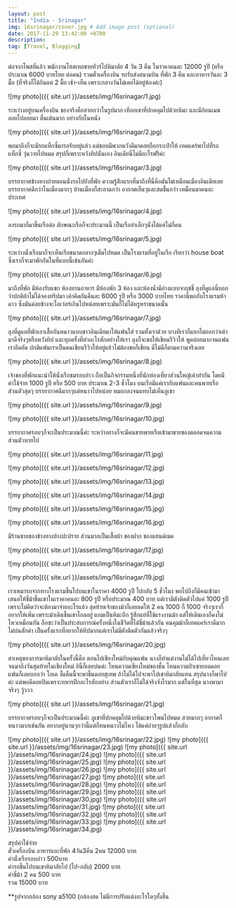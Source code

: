 ```yaml
---
layout: post
title: "India - Srinagar"
img: 16srinagar/cover.jpg # Add image post (optional)
date: 2017-11-29 13:42:00 +0700
description:
tag: [Travel, Blogging]
---
```


ต่อจากโพสที่แล้ว พนักงานโฮสเทลขายทัวร์ไปหิมาลัย 4 วัน 3 คืน ในราคาคนละ 12000 รูปี (หรือประมาณ 6000 บาทไทย ต่อคน) รวมตั๋วเครื่องบิน รถรับส่งสนามบิน ที่พัก 3 คืน และอาหารวันละ 3 มื้อ (ที่จริงก็ได้กินแค่ 2 มื้อ เช้า-เย็น เพราะกลางวันไม่เคยได้อยู่ห้องค่ะ)

![my photo]({{ site.url }}/assets/img/16srinagar/1.jpg)

ระหว่างอยู่บนเครื่องบิน ของจริงคือสวยกว่าในรูปมาก เทือกเขาที่ปกคลุมไปด้วยหิมะ และมีก้อนเมฆลอยไปลอยมา ตื่นเต้นมาก อย่างกับในหนัง

![my photo]({{ site.url }}/assets/img/16srinagar/2.jpg)

พอมาถึงก็จะมีรถแท็กซี่มารอรับอยู่แล้ว แต่ชอบมีพวกหวังดีมาคอยถือกระเป๋าให้ เทคแคร์พาไปที่รถแท็กซี่ วุ่นวายไปหมด สรุปก็เพราะหวังทิปนั่นเอง อินเดียนี่ไม่มีอะไรฟรีค่ะ

![my photo]({{ site.url }}/assets/img/16srinagar/3.jpg)

บรรยากาศข้างทางถ่ายตอนนั่งรถไปยังที่พัก ความรู้สึกแรกที่มาถึงที่นี่คือมันไม่เหมือนเมืองอินเดียเลย บรรยากาศดีกว่าในเมืองมากๆ บ้านเมืองก็สะอาดกว่า อากาศเย็นๆและสดชื่นกว่า เหมือนมาคนละประเทศ

![my photo]({{ site.url }}/assets/img/16srinagar/4.jpg)

ลงรถมาก็มาขึ้นเรือต่อ ลักษณะเรือก็จะประมานนี้ เป็นเรือลำเล็กๆนั่งได้แค่ไม่กี่คน

![my photo]({{ site.url }}/assets/img/16srinagar/5.jpg)

ระหว่างนั่งเรือมาก็จะเห็นเรือขนาดกลางๆเต็มไปหมด เป็นโรงแรมที่อยู่ในเรือ เรียกว่า house boat ซึ่งเราก็จะมาพักกันในที่แบบนี้เช่นกันค่ะ

![my photo]({{ site.url }}/assets/img/16srinagar/6.jpg)

มาถึงที่พัก มีห้องรับแขก ห้องทานอาหาร มีห้องพัก 3 ห้อง และห้องน้ำมีอ่างแบบจากุชชี่ ลุงที่ดูแลนี่บอกว่าปกติถ้าไม่ได้จองทริปมา เค้าคิดกันคืนละ 6000 รูปี หรือ 3000 บาทไทย ราคานี่พอกับโรงแรมห้าดาว ซึ่งมันค่อยข้างจะโอเว่อร์เกินไปหน่อยเพราะมันก็ไม่ได้หรูหราขนาดนั้น

![my photo]({{ site.url }}/assets/img/16srinagar/7.jpg)

ลุงที่ดูแลที่พักเอาเสื้อกันหนาวแบบชาวอินเดียมาให้แฟนใส่ รวมทั้งเราด้วย บางทีเราก็แยกไม่ออกว่าเค้ามาดีจริงๆหรือหวังทิป และทุกครั้งที่ทำอะไรสักอย่างให้เรา ลุงก็จะขอให้เขียนรีวิวให้ พูดบ่อยมากจนแฟนเราอึดอัด ปกติแฟนเราเป็นคนเขียนรีวิวให้อยู่แล้วไม่ต้องขอก็เขียน ดีไม่ดีก็ตามความจริงเลย

![my photo]({{ site.url }}/assets/img/16srinagar/8.jpg)

เจ้าของที่พักแนะนำให้นั่งเรือชมรอบอ่าว ถือเป็นกิจกรรมหนึ่งที่นักท่องเที่ยวส่วนใหญ่เค้าทำกัน โดยมีค่าใช้จ่าย 1000 รูปี หรือ 500 บาท ประมาณ 2-3 ชั่วโมง บนเรือมีแค่เรากับแฟนและคนพายเรือ ส่วนตัวสุดๆ บรรยากาศดีมากๆแต่หนาวไปหน่อย หมอกลงจนแทบไม่เห็นภูเขา

![my photo]({{ site.url }}/assets/img/16srinagar/9.jpg)

![my photo]({{ site.url }}/assets/img/16srinagar/10.jpg)

บรรยากาศรอบๆก็จะเป็นประมาณนี้ค่ะ ระหว่างทางก็จะมีคนขายพายเรือเข้ามาขายของตลอดจนความส่วนตัวหายไป

![my photo]({{ site.url }}/assets/img/16srinagar/11.jpg)

![my photo]({{ site.url }}/assets/img/16srinagar/12.jpg)

![my photo]({{ site.url }}/assets/img/16srinagar/13.jpg)

![my photo]({{ site.url }}/assets/img/16srinagar/14.jpg)

![my photo]({{ site.url }}/assets/img/16srinagar/15.jpg)

![my photo]({{ site.url }}/assets/img/16srinagar/16.jpg)

มีร้านขายของข้างทางบ้างปะปราย ส่วนมากเป็นเสื้อผ้า ของฝาก ของแฮนด์เมค

![my photo]({{ site.url }}/assets/img/16srinagar/17.jpg)

![my photo]({{ site.url }}/assets/img/16srinagar/18.jpg)

![my photo]({{ site.url }}/assets/img/16srinagar/19.jpg)

เราเหมารถจากทางโรงแรมขึ้นไปบนเขาในราคา 4000 รูปี ไปกลับ 5 ชั่วโมง พอไปถึงก็มีคนเข้ามาเสนอให้ขี่ม้าขึ้นเขาในเราคาคนละ 800 รูปี หรือประมาณ 400 บาท แต่เรามีตังติดตัวไปแค่ 1000 รูปี เพราะไม่คิดว่าจะต้องมาจ่ายอะไรแล้ว สุดท้ายเจ้าของม้าก็เลยลดให้ 2 คน 1000 ก็ 1000 จริงๆเราก็อยากให้เพิ่ม เพราะม้าเดินขึ้นเขาไกลอยู่ แถมเป็นหิมะอีก รู้สึกแย่ที่ใช้แรงงานม้า แต่ให้เดินเองก็คงไม่ไหวเหมือนกัน ถือซะว่าเป็นประสบการณ์ครั้งหนึ่งในชีวิตที่ได้ขี่ม้าแล้วกัน คนคุมม้าก็เทคแคร์เราดีมาก ไม่บ่นสักคำ เป็นครั้งแรกที่อยากให้ทิปมากแต่เราไม่มีตังติดตัวกันแล้วจริงๆ

![my photo]({{ site.url }}/assets/img/16srinagar/20.jpg)

สาเหตุของการมาหิมาลัยในครั้งนี้คือ ตอนไปเชียงใหม่กับคุณแฟน นางก็ทำแต่งานไม่ได้ไปเที่ยวไหนเลย จนมาถึงวันสุดท้ายในเชียงใหม่ อินี่ก็เลยบ่นค่ะ ไหนความเชียงใหม่ของชั้น ไหนความป่าเขายอดดอย แฟนก็เลยบอกว่า โอเค งั้นคืนนี้จะพาขี้นดอยสุเทพ ถ้าไม่ได้ไปจะพาไปเขาหิมาลัยแทน สรุปนางก็พาไปค่ะ แต่พอดีดอยปิดเพราะทหารฝึกอะไรสักอย่าง ส่วนตัวเราก็ไม่ได้จริงจังไรมาก แต่ในที่สุด นางพามาจริงๆ วู้ววว

![my photo]({{ site.url }}/assets/img/16srinagar/21.jpg)

บรรยากาศรอบๆก็จะเป็นประมาณนี้ค่ะ ภูเขาที่ปกคลุมไปด้วยหิมะขาวโพนไปหมด สวยมากๆ อากาศก็หนาวมากเช่นกัน อยากอยู่นานๆกว่านี้แต่ก็ทนหนาวไม่ไหว ได้แค่ถ่ายๆรูปแล้วก็กลับ

![my photo]({{ site.url }}/assets/img/16srinagar/22.jpg)
![my photo]({{ site.url }}/assets/img/16srinagar/23.jpg)
![my photo]({{ site.url }}/assets/img/16srinagar/24.jpg)
![my photo]({{ site.url }}/assets/img/16srinagar/25.jpg)
![my photo]({{ site.url }}/assets/img/16srinagar/26.jpg)
![my photo]({{ site.url }}/assets/img/16srinagar/27.jpg)
![my photo]({{ site.url }}/assets/img/16srinagar/28.jpg)
![my photo]({{ site.url }}/assets/img/16srinagar/29.jpg)
![my photo]({{ site.url }}/assets/img/16srinagar/30.jpg)
![my photo]({{ site.url }}/assets/img/16srinagar/31.jpg)
![my photo]({{ site.url }}/assets/img/16srinagar/32.jpg)
![my photo]({{ site.url }}/assets/img/16srinagar/33.jpg)
![my photo]({{ site.url }}/assets/img/16srinagar/34.jpg)

สรุปค่าใช้จ่าย  
ตั๋วเครื่องบิน อาหารและที่พัก 4วัน3คืน 2คน 12000 บาท  
ค่านั่งเรือรอบอ่าว 500บาท  
ค่ารถขึ้นไปบนเขาหิมาลัยไป (ไป-กลับ) 2000 บาท  
ค่าขี่ม้า 2 คน 500 บาท  
รวม 15000 บาท  

**รูปจากกล้อง sony a5100 (กล้องสด ไม่มีการปรับแต่งอะไรใดๆทั้งสิ้น
